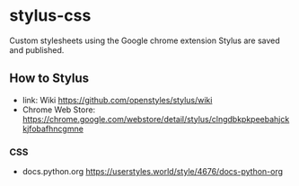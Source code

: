 # stylus-css
Custom stylesheets using the Google chrome extension Stylus are saved and published.

## How to Stylus

- link: Wiki <https://github.com/openstyles/stylus/wiki>
- Chrome Web Store: <https://chrome.google.com/webstore/detail/stylus/clngdbkpkpeebahjckkjfobafhncgmne>

### CSS

- docs.python.org <https://userstyles.world/style/4676/docs-python-org>
